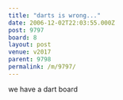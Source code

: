 ```yaml
---
title: "darts is wrong..."
date: 2006-12-02T22:03:55.000Z
post: 9797
board: 8
layout: post
venue: v2017
parent: 9798
permalink: /m/9797/
---
```

we have a dart board
